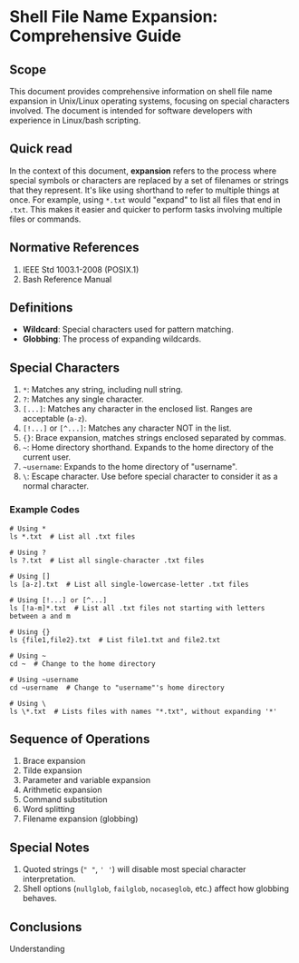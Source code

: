 # Shell File Name Expansion: Comprehensive Guide

## Scope
This document provides comprehensive information on shell file name expansion in Unix/Linux operating systems, focusing on special characters involved. The document is intended for software developers with experience in Linux/bash scripting.

## Quick read

In the context of this document, **expansion** refers to the process where special symbols or characters are replaced by a set of filenames or strings that they represent. It's like using shorthand to refer to multiple things at once. For example, using `*.txt` would "expand" to list all files that end in `.txt`. This makes it easier and quicker to perform tasks involving multiple files or commands.

## Normative References

1. IEEE Std 1003.1-2008 (POSIX.1)
2. Bash Reference Manual

## Definitions

- **Wildcard**: Special characters used for pattern matching.
- **Globbing**: The process of expanding wildcards.

## Special Characters

1. `*`: Matches any string, including null string.
2. `?`: Matches any single character.
3. `[...]`: Matches any character in the enclosed list. Ranges are acceptable (`a-z`).
4. `[!...]` or `[^...]`: Matches any character NOT in the list.
5. `{}`: Brace expansion, matches strings enclosed separated by commas.
6. `~`: Home directory shorthand. Expands to the home directory of the current user.
7. `~username`: Expands to the home directory of "username".
8. `\`: Escape character. Use before special character to consider it as a normal character.

### Example Codes

```shell
# Using * 
ls *.txt  # List all .txt files

# Using ?
ls ?.txt  # List all single-character .txt files

# Using []
ls [a-z].txt  # List all single-lowercase-letter .txt files

# Using [!...] or [^...]
ls [!a-m]*.txt  # List all .txt files not starting with letters between a and m

# Using {}
ls {file1,file2}.txt  # List file1.txt and file2.txt

# Using ~
cd ~  # Change to the home directory

# Using ~username
cd ~username  # Change to "username"'s home directory

# Using \
ls \*.txt  # Lists files with names "*.txt", without expanding '*'
```

## Sequence of Operations

1. Brace expansion
2. Tilde expansion
3. Parameter and variable expansion
4. Arithmetic expansion
5. Command substitution
6. Word splitting
7. Filename expansion (globbing)

## Special Notes

1. Quoted strings (`" "`, `' '`) will disable most special character interpretation.
2. Shell options (`nullglob`, `failglob`, `nocaseglob`, etc.) affect how globbing behaves.

## Conclusions

Understanding
